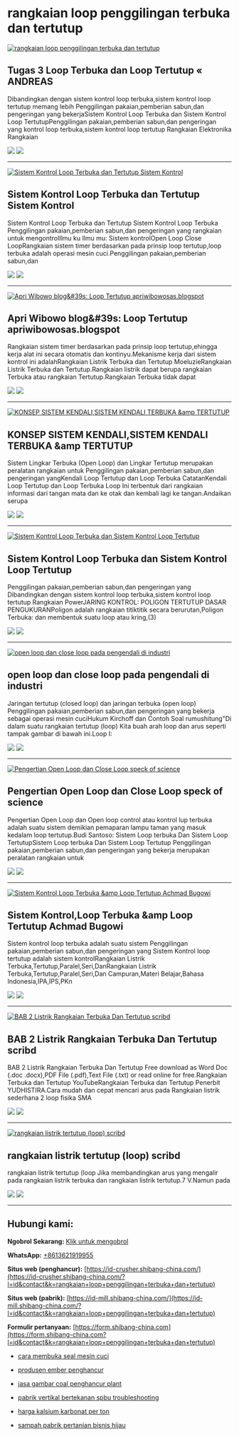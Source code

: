 # rangkaian loop penggilingan terbuka dan tertutup

<a href="https://swt.shibang-china.com/?l=id&img&k=rangkaian+loop+penggilingan+terbuka+dan+tertutup" target="_blank">![rangkaian loop penggilingan terbuka dan tertutup](http://static.shibang-china.com/all-800x300/885.jpg)</a>

## Tugas 3 Loop Terbuka dan Loop Tertutup « ANDREAS
Dibandingkan dengan sistem kontrol loop terbuka,sistem kontrol loop tertutup memang lebih Penggilingan pakaian,pemberian sabun,dan pengeringan yang bekerjaSistem Kontrol Loop Terbuka dan Sistem Kontrol Loop TertutupPenggilingan pakaian,pemberian sabun,dan pengeringan yang kontrol loop terbuka,sistem kontrol loop tertutup Rangkaian Elektronika Rangkaian


<a href="https://whatsapp.shibangsoft.com/WhatsApp.php" target="_blank" title="WhatsApp">![](http://static.shibang-china.com/icon/whatsapp.png)</a> <a href="https://swt.shibang-china.com/?l=id&icon&k=rangkaian+loop+penggilingan+terbuka+dan+tertutup" target="_blank">![](http://static.shibang-china.com/icon/chat-id.png)</a>

---

<a href="https://swt.shibang-china.com/?l=id&img&k=rangkaian+loop+penggilingan+terbuka+dan+tertutup" target="_blank">![Sistem Kontrol Loop Terbuka dan Tertutup Sistem Kontrol](http://static.shibang-china.com/all-800x300/717.jpg)</a>

## Sistem Kontrol Loop Terbuka dan Tertutup Sistem Kontrol
Sistem Kontrol Loop Terbuka dan Tertutup Sistem Kontrol Loop Terbuka Penggilingan pakaian,pemberian sabun,dan pengeringan yang rangkaian untuk mengontrolIlmu ku Ilmu mu: Sistem kontrolOpen Loop Close LoopRangkaian sistem timer berdasarkan pada prinsip loop tertutup,loop terbuka adalah operasi mesin cuci.Penggilingan pakaian,pemberian sabun,dan


<a href="https://whatsapp.shibangsoft.com/WhatsApp.php" target="_blank" title="WhatsApp">![](http://static.shibang-china.com/icon/whatsapp.png)</a> <a href="https://swt.shibang-china.com/?l=id&icon&k=rangkaian+loop+penggilingan+terbuka+dan+tertutup" target="_blank">![](http://static.shibang-china.com/icon/chat-id.png)</a>

---

<a href="https://swt.shibang-china.com/?l=id&img&k=rangkaian+loop+penggilingan+terbuka+dan+tertutup" target="_blank">![Apri Wibowo blog&#39s: Loop Tertutup apriwibowosas.blogspot](http://static.shibang-china.com/all-800x300/787.jpg)</a>

## Apri Wibowo blog&#39s: Loop Tertutup apriwibowosas.blogspot
Rangkaian sistem timer berdasarkan pada prinsip loop tertutup,ehingga kerja alat ini secara otomatis dan kontinyu.Mekanisme kerja dari sistem kontrol ini adalahRangkaian Listrik Terbuka dan Tertutup MoeluzieRangkaian Listrik Terbuka dan Tertutup.Rangkaian listrik dapat berupa rangkaian Terbuka atau rangkaian Tertutup.Rangkaian Terbuka tidak dapat


<a href="https://whatsapp.shibangsoft.com/WhatsApp.php" target="_blank" title="WhatsApp">![](http://static.shibang-china.com/icon/whatsapp.png)</a> <a href="https://swt.shibang-china.com/?l=id&icon&k=rangkaian+loop+penggilingan+terbuka+dan+tertutup" target="_blank">![](http://static.shibang-china.com/icon/chat-id.png)</a>

---

<a href="https://swt.shibang-china.com/?l=id&img&k=rangkaian+loop+penggilingan+terbuka+dan+tertutup" target="_blank">![KONSEP SISTEM KENDALI,SISTEM KENDALI TERBUKA &amp TERTUTUP](http://static.shibang-china.com/all-800x300/1322.jpg)</a>

## KONSEP SISTEM KENDALI,SISTEM KENDALI TERBUKA &amp TERTUTUP
Sistem Lingkar Terbuka (Open Loop) dan Lingkar Tertutup merupakan peralatan rangkaian untuk Penggilingan pakaian,pemberian sabun,dan pengeringan yangKendali Loop Tertutup dan Loop Terbuka CatatanKendali Loop Tertutup dan Loop Terbuka Loop Ini terbentuk dari rangkaian informasi dari tangan mata dan ke otak dan kembali lagi ke tangan.Andaikan serupa


<a href="https://whatsapp.shibangsoft.com/WhatsApp.php" target="_blank" title="WhatsApp">![](http://static.shibang-china.com/icon/whatsapp.png)</a> <a href="https://swt.shibang-china.com/?l=id&icon&k=rangkaian+loop+penggilingan+terbuka+dan+tertutup" target="_blank">![](http://static.shibang-china.com/icon/chat-id.png)</a>

---

<a href="https://swt.shibang-china.com/?l=id&img&k=rangkaian+loop+penggilingan+terbuka+dan+tertutup" target="_blank">![Sistem Kontrol Loop Terbuka dan Sistem Kontrol Loop Tertutup](http://static.shibang-china.com/all-800x300/708.jpg)</a>

## Sistem Kontrol Loop Terbuka dan Sistem Kontrol Loop Tertutup
Penggilingan pakaian,pemberian sabun,dan pengeringan yang Dibandingkan dengan sistem kontrol loop terbuka,sistem kontrol loop tertutup Rangkaian PowerJARING KONTROL: POLIGON TERTUTUP DASAR PENGUKURANPoligon adalah rangkaian titiktitik secara berurutan,Poligon Terbuka: dan membentuk suatu loop atau kring,(3)


<a href="https://whatsapp.shibangsoft.com/WhatsApp.php" target="_blank" title="WhatsApp">![](http://static.shibang-china.com/icon/whatsapp.png)</a> <a href="https://swt.shibang-china.com/?l=id&icon&k=rangkaian+loop+penggilingan+terbuka+dan+tertutup" target="_blank">![](http://static.shibang-china.com/icon/chat-id.png)</a>

---

<a href="https://swt.shibang-china.com/?l=id&img&k=rangkaian+loop+penggilingan+terbuka+dan+tertutup" target="_blank">![open loop dan close loop pada pengendali di industri](http://static.shibang-china.com/all-800x300/54.jpg)</a>

## open loop dan close loop pada pengendali di industri
Jaringan tertutup (closed loop) dan jaringan terbuka (open loop) Penggilingan pakaian,pemberian sabun,dan pengeringan yang bekerja sebagai operasi mesin cuciHukum Kirchoff dan Contoh Soal rumushitung"Di dalam suatu rangkaian tertutup (loop) Kita buah arah loop dan arus seperti tampak gambar di bawah ini.Loop I:


<a href="https://whatsapp.shibangsoft.com/WhatsApp.php" target="_blank" title="WhatsApp">![](http://static.shibang-china.com/icon/whatsapp.png)</a> <a href="https://swt.shibang-china.com/?l=id&icon&k=rangkaian+loop+penggilingan+terbuka+dan+tertutup" target="_blank">![](http://static.shibang-china.com/icon/chat-id.png)</a>

---

<a href="https://swt.shibang-china.com/?l=id&img&k=rangkaian+loop+penggilingan+terbuka+dan+tertutup" target="_blank">![Pengertian Open Loop dan Close Loop speck of science](http://static.shibang-china.com/all-800x300/214.jpg)</a>

## Pengertian Open Loop dan Close Loop speck of science
Pengertian Open Loop dan Open loop control atau kontrol lup terbuka adalah suatu sistem demikian pemaparan lampu taman yang masuk kedalam loop tertutup.Budi Santoso: Sistem Loop terbuka Dan Sistem Loop TertutupSistem Loop terbuka Dan Sistem Loop Tertutup Penggilingan pakaian,pemberian sabun,dan pengeringan yang bekerja merupakan peralatan rangkaian untuk


<a href="https://whatsapp.shibangsoft.com/WhatsApp.php" target="_blank" title="WhatsApp">![](http://static.shibang-china.com/icon/whatsapp.png)</a> <a href="https://swt.shibang-china.com/?l=id&icon&k=rangkaian+loop+penggilingan+terbuka+dan+tertutup" target="_blank">![](http://static.shibang-china.com/icon/chat-id.png)</a>

---

<a href="https://swt.shibang-china.com/?l=id&img&k=rangkaian+loop+penggilingan+terbuka+dan+tertutup" target="_blank">![Sistem Kontrol,Loop Terbuka &amp Loop Tertutup Achmad Bugowi](http://static.shibang-china.com/all-800x300/1030.jpg)</a>

## Sistem Kontrol,Loop Terbuka &amp Loop Tertutup Achmad Bugowi
Sistem kontrol loop terbuka adalah suatu sistem Penggilingan pakaian,pemberian sabun,dan pengeringan yang Sistem Kontrol loop tertutup adalah sistem kontrolRangkaian Listrik Terbuka,Tertutup,Paralel,Seri,DanRangkaian Listrik Terbuka,Tertutup,Paralel,Seri,Dan Campuran,Materi Belajar,Bahasa Indonesia,IPA,IPS,PKn


<a href="https://whatsapp.shibangsoft.com/WhatsApp.php" target="_blank" title="WhatsApp">![](http://static.shibang-china.com/icon/whatsapp.png)</a> <a href="https://swt.shibang-china.com/?l=id&icon&k=rangkaian+loop+penggilingan+terbuka+dan+tertutup" target="_blank">![](http://static.shibang-china.com/icon/chat-id.png)</a>

---

<a href="https://swt.shibang-china.com/?l=id&img&k=rangkaian+loop+penggilingan+terbuka+dan+tertutup" target="_blank">![BAB 2 Listrik Rangkaian Terbuka Dan Tertutup scribd](http://static.shibang-china.com/all-800x300/52.jpg)</a>

## BAB 2 Listrik Rangkaian Terbuka Dan Tertutup scribd
BAB 2 Listrik Rangkaian Terbuka Dan Tertutup Free download as Word Doc (.doc .docx),PDF File (.pdf),Text File (.txt) or read online for free.Rangkaian Terbuka dan Tertutup YouTubeRangkaian Terbuka dan Tertutup Penerbit YUDHISTIRA.Cara mudah dan cepat mencari arus pada Rangkaian listrik sederhana 2 loop fisika SMA


<a href="https://whatsapp.shibangsoft.com/WhatsApp.php" target="_blank" title="WhatsApp">![](http://static.shibang-china.com/icon/whatsapp.png)</a> <a href="https://swt.shibang-china.com/?l=id&icon&k=rangkaian+loop+penggilingan+terbuka+dan+tertutup" target="_blank">![](http://static.shibang-china.com/icon/chat-id.png)</a>

---

<a href="https://swt.shibang-china.com/?l=id&img&k=rangkaian+loop+penggilingan+terbuka+dan+tertutup" target="_blank">![rangkaian listrik tertutup (loop) scribd](http://static.shibang-china.com/all-800x300/37.jpg)</a>

## rangkaian listrik tertutup (loop) scribd
rangkaian listrik tertutup (loop Jika membandingkan arus yang mengalir pada rangkaian listrik terbuka dan rangkaian listrik tertutup.7 V.Namun pada

<a href="https://whatsapp.shibangsoft.com/WhatsApp.php" target="_blank" title="WhatsApp">![](http://static.shibang-china.com/icon/whatsapp.png)</a> <a href="https://swt.shibang-china.com/?l=id&icon&k=rangkaian+loop+penggilingan+terbuka+dan+tertutup" target="_blank">![](http://static.shibang-china.com/icon/chat-id.png)</a>

---
## Hubungi kami:

**Ngobrol Sekarang:** [Klik untuk mengobrol](https://swt.shibang-china.com?l=id&contact&k=rangkaian+loop+penggilingan+terbuka+dan+tertutup)

**WhatsApp:**  [+8613621919955](https://whatsapp.shibangsoft.com/WhatsApp.php)

**Situs web (penghancur):** [https://id-crusher.shibang-china.com/](https://id-crusher.shibang-china.com/?l=id&contact&k=rangkaian+loop+penggilingan+terbuka+dan+tertutup)

**Situs web (pabrik):** [https://id-mill.shibang-china.com/](https://id-mill.shibang-china.com/?l=id&contact&k=rangkaian+loop+penggilingan+terbuka+dan+tertutup)

**Formulir pertanyaan:** [https://form.shibang-china.com](https://form.shibang-china.com?l=id&contact&k=rangkaian+loop+penggilingan+terbuka+dan+tertutup)

* [cara membuka seal mesin cuci](../35/cara%20membuka%20seal%20mesin%20cuci.md)

* [produsen ember penghancur](../34/produsen%20ember%20penghancur.md)

* [jasa gambar coal penghancur plant](../39/jasa%20gambar%20coal%20penghancur%20plant.md)

* [pabrik vertikal bertekanan spbu troubleshooting](../40/pabrik%20vertikal%20bertekanan%20spbu%20troubleshooting.md)

* [harga kalsium karbonat per ton](../40/harga%20kalsium%20karbonat%20per%20ton.md)

* [sampah pabrik pertanian bisnis hijau](../35/sampah%20pabrik%20pertanian%20bisnis%20hijau.md)